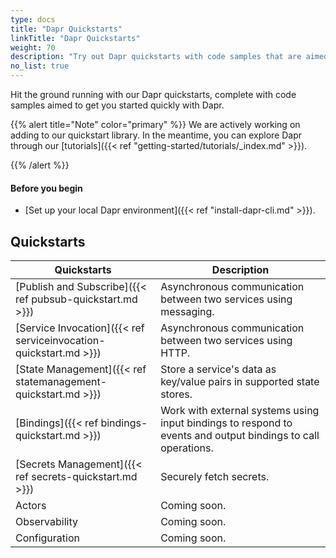 ```yaml
---
type: docs
title: "Dapr Quickstarts"
linkTitle: "Dapr Quickstarts"
weight: 70
description: "Try out Dapr quickstarts with code samples that are aimed to get you started quickly with Dapr"
no_list: true
---
```


Hit the ground running with our Dapr quickstarts, complete with code samples aimed to get you started quickly with Dapr.

{{% alert title="Note" color="primary" %}}
 We are actively working on adding to our quickstart library. In the meantime, you can explore Dapr through our [tutorials]({{< ref "getting-started/tutorials/_index.md" >}}).

{{% /alert %}}

#### Before you begin

- [Set up your local Dapr environment]({{< ref "install-dapr-cli.md" >}}).

## Quickstarts

| Quickstarts | Description |
| ----------- | ----------- |
| [Publish and Subscribe]({{< ref pubsub-quickstart.md >}}) |  Asynchronous communication between two services using messaging. |
| [Service Invocation]({{< ref serviceinvocation-quickstart.md >}}) | Asynchronous communication between two services using HTTP. |
| [State Management]({{< ref statemanagement-quickstart.md >}}) | Store a service's data as key/value pairs in supported state stores. |
| [Bindings]({{< ref bindings-quickstart.md >}}) | Work with external systems using input bindings to respond to events and output bindings to call operations. |
| [Secrets Management]({{< ref secrets-quickstart.md >}}) | Securely fetch secrets. |
| Actors             | Coming soon. |
| Observability      | Coming soon. |
| Configuration      | Coming soon. |
